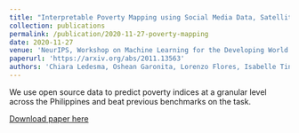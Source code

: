 ```yaml
---
title: "Interpretable Poverty Mapping using Social Media Data, Satellite Images, and Geospatial Information"
collection: publications
permalink: /publication/2020-11-27-poverty-mapping
date: 2020-11-27
venue: 'NeurIPS, Workshop on Machine Learning for the Developing World'
paperurl: 'https://arxiv.org/abs/2011.13563'
authors: 'Chiara Ledesma, Oshean Garonita, Lorenzo Flores, Isabelle Tingzon, Danielle Dalisay'
---
```


We use open source data to predict poverty indices at a granular level across the Philippines and beat previous benchmarks on the task.

[Download paper here](http://ljyflores.github.io/files/poverty_mapping.pdf)